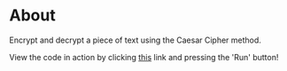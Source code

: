 # About
Encrypt and decrypt a piece of text using the Caesar Cipher method.

View the code in action by clicking [this](https://replit.com/@hewittaj/caesar-cipher) link and pressing the 'Run' button!
